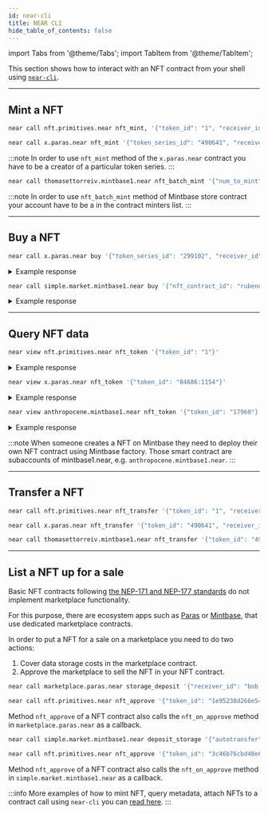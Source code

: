 ```yaml
---
id: near-cli
title: NEAR CLI
hide_table_of_contents: false
---
```


import Tabs from '@theme/Tabs';
import TabItem from '@theme/TabItem';

This section shows how to interact with an NFT contract from your shell using [`near-cli`](../../../4.tools/cli.md).

---

## Mint a NFT

<Tabs>
<TabItem value="NFT Primitive" label="NFT Primitive" default>

```bash
near call nft.primitives.near nft_mint, '{"token_id": "1", "receiver_id": "bob.near", "token_metadata": {"title": "NFT Primitive Token", "description": "Awesome NFT Primitive Token", "media": "string"}}' --accountId bob.near
```

</TabItem>

<TabItem value="Paras" label="Paras">

```bash
near call x.paras.near nft_mint '{"token_series_id": "490641", "receiver_id": "bob.near"}' --accountId bob.near
```

:::note
In order to use `nft_mint` method of the `x.paras.near` contract you have to be a creator of a particular token series.
:::

</TabItem>

<TabItem value="Mintbase" label="Mintbase">

```bash
near call thomasettorreiv.mintbase1.near nft_batch_mint '{"num_to_mint": 1, "owner_id": "bob.near", "metadata": {}}' --accountId bob.near --deposit 0.000000000000000000000001
```

:::note
In order to use `nft_batch_mint` method of Mintbase store contract your account have to be a in the contract minters list.
:::

</TabItem>
</Tabs>

---

## Buy a NFT

<Tabs>
<TabItem value="Paras" label="Paras" default>

```bash
near call x.paras.near buy '{"token_series_id": "299102", "receiver_id": "bob.near"}' --accountId bob.near --deposit 0.20574
```

<details>
<summary>Example response</summary>
<p>

```json
"299102:1"
```

</p>
</details>

</TabItem>

<TabItem value="Mintbase" label="Mintbase">

```bash
near call simple.market.mintbase1.near buy '{"nft_contract_id": "rubennnnnnnn.mintbase1.near", "token_id": "38"}' --accountId bob.near --deposit 0.001
```

<details>
<summary>Example response</summary>
<p>

```json
{
  "payout": {
    "rub3n.near": "889200000000000000000",
    "rubenm4rcus.near": "85800000000000000000"
  }
}
```

</p>
</details>

</TabItem>
</Tabs>

---

## Query NFT data

<Tabs>
<TabItem value="NFT Primitive" label="NFT Primitive" default>

```bash
near view nft.primitives.near nft_token '{"token_id": "1"}'
```

<details>
<summary>Example response</summary>
<p>

```json
{
  "token_id": "1",
  "owner_id": "bob.near",
  "metadata": {
    "title": "string", // ex. "Arch Nemesis: Mail Carrier" or "Parcel #5055"
    "description": "string", // free-form description
    "media": "string", // URL to associated media, preferably to decentralized, content-addressed storage
    "media_hash": "string", // Base64-encoded sha256 hash of content referenced by the `media` field. Required if `media` is included.
    "copies": 1, // number of copies of this set of metadata in existence when token was minted.
    "issued_at": 1642053411068358156, // When token was issued or minted, Unix epoch in milliseconds
    "expires_at": 1642053411168358156, // When token expires, Unix epoch in milliseconds
    "starts_at": 1642053411068358156, // When token starts being valid, Unix epoch in milliseconds
    "updated_at": 1642053411068358156, // When token was last updated, Unix epoch in milliseconds
    "extra": "string", // anything extra the NFT wants to store on-chain. Can be stringified JSON.
    "reference": "string", // URL to an off-chain JSON file with more info.
    "reference_hash": "string" // Base64-encoded sha256 hash of JSON from reference field. Required if `reference` is included.
  }
}
```

</p>
</details>

</TabItem>

<TabItem value="Paras" label="Paras">

```bash
near view x.paras.near nft_token '{"token_id": "84686:1154"}'
```

<details>
<summary>Example response</summary>
<p>

```json
{
  "token_id": "84686:1154",
  "owner_id": "bob.near",
  "metadata": {
    "title": "Tokenfox Silver Coin #1154",
    "description": null,
    "media": "bafkreihpapfu7rzsmejjgl2twllge6pbrfmqaahj2wkz6nq55c6trhhtrq",
    "media_hash": null,
    "copies": 4063,
    "issued_at": "1642053411068358156",
    "expires_at": null,
    "starts_at": null,
    "updated_at": null,
    "extra": null,
    "reference": "bafkreib6uj5kxbadfvf6qes5flema7jx6u5dj5zyqcneaoyqqzlm6kpu5a",
    "reference_hash": null
  },
  "approved_account_ids": {}
}
```

</p>
</details>

</TabItem>

<TabItem value="Mintbase" label="Mintbase">

```bash
near view anthropocene.mintbase1.near nft_token '{"token_id": "17960"}'
```

<details>
<summary>Example response</summary>
<p>

```json
{
  "token_id": "17960",
  "owner_id": "876f40299dd919f39252863e2136c4e1922cd5f78759215474cbc8f1fc361e14",
  "approved_account_ids": {},
  "metadata": {
    "title": null,
    "description": null,
    "media": null,
    "media_hash": null,
    "copies": 1,
    "issued_at": null,
    "expires_at": null,
    "starts_at": null,
    "updated_at": null,
    "extra": null,
    "reference": "F-30s_uQ3ZdAHZClY4DYatDPapaIRNLju41RxfMXC24",
    "reference_hash": null
  },
  "royalty": {
    "split_between": {
      "seventhage.near": {
        "numerator": 10000
      }
    },
    "percentage": {
      "numerator": 100
    }
  },
  "split_owners": null,
  "minter": "anthropocene.seventhage.near",
  "loan": null,
  "composeable_stats": { "local_depth": 0, "cross_contract_children": 0 },
  "origin_key": null
}
```

</p>
</details>

:::note
When someone creates a NFT on Mintbase they need to deploy their own NFT contract using Mintbase factory. Those smart contract are subaccounts of mintbase1.near, e.g. `anthropocene.mintbase1.near`.
:::

</TabItem>
</Tabs>

---

## Transfer a NFT

<Tabs>
<TabItem value="NFT Primitive" label="NFT Primitive" default>

```bash
near call nft.primitives.near nft_transfer '{"token_id": "1", "receiver_id": "bob.near"}' --accountId bob.near --deposit 0.000000000000000000000001
```

</TabItem>

<TabItem value="Paras" label="Paras">

```bash
near call x.paras.near nft_transfer '{"token_id": "490641", "receiver_id": "bob.near"}' --accountId bob.near --deposit 0.000000000000000000000001
```

</TabItem>

<TabItem value="Mintbase" label="Mintbase">

```bash
near call thomasettorreiv.mintbase1.near nft_transfer '{"token_id": "490641" "receiver_id": "bob.near"}' --accountId bob.near --deposit 0.000000000000000000000001
```

</TabItem>
</Tabs>

---

## List a NFT up for a sale

Basic NFT contracts following [the NEP-171 and NEP-177 standards](https://nomicon.io/Standards/Tokens/NonFungibleToken) do not implement marketplace functionality.

For this purpose, there are ecosystem apps such as [Paras](https://paras.id/) or [Mintbase](https://www.mintbase.xyz/), that use dedicated marketplace contracts.

In order to put a NFT for a sale on a marketplace you need to do two actions: 

1. Cover data storage costs in the marketplace contract. 
2. Approve the marketplace to sell the NFT in your NFT contract.

<Tabs>

<TabItem value="Paras" label="Paras">

```bash
near call marketplace.paras.near storage_deposit '{"receiver_id": "bob.near"}' --accountId bob.near --deposit 0.00939

near call nft.primitives.near nft_approve '{"token_id": "1e95238d266e5497d735eb30", "account_id": "marketplace.paras.near", "msg": {"price": "200000000000000000000000", "market_type": "sale", "ft_token_id": "near"}}' --accountId bob.near
```

Method `nft_approve` of a NFT contract also calls the `nft_on_approve` method in `marketplace.paras.near` as a callback.

</TabItem>

<TabItem value="Mintbase" label="Mintbase">

```bash
near call simple.market.mintbase1.near deposit_storage '{"autotransfer": "true"}' --accountId bob.near --deposit 0.00939

near call nft.primitives.near nft_approve '{"token_id": "3c46b76cbd48e65f2fc88473", "account_id": "simple.market.mintbase1.near", "msg": {"price": "200000000000000000000000"}}' --accountId bob.near
```

Method `nft_approve` of a NFT contract also calls the `nft_on_approve` method in `simple.market.mintbase1.near` as a callback.

</TabItem>
</Tabs>

:::info
More examples of how to mint NFT, query metadata, attach NFTs to a contract call using `near-cli` you can [read here](/develop/relevant-contracts/nft).
:::